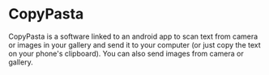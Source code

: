 # CopyPasta

CopyPasta is a software linked to an android app to scan text from camera or images in your gallery and send it to your computer (or just copy the text on your phone's clipboard). You can also send images from camera or gallery.
